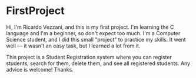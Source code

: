 # FirstProject
Hi, I'm Ricardo Vezzani, and this is my first project. I'm learning the C language and I'm a beginner, so don't expect too much. I'm a Computer Science student, and I did this small "project" to practice my skills. It went well — it wasn't an easy task, but I learned a lot from it.

This project is a Student Registration system where you can register students, search for them, delete them, and see all registered students. Any advice is welcome! Thanks.

